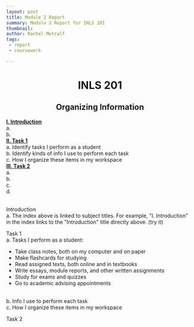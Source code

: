 ```yaml
---
layout: post
title: Module 2 Report
summary: Module 2 Report for INLS 201
thumbnail: 
author:	Rachel Metcalf
tags:
 - report
 - coursework

---
```

# <center>INLS 201</center>
## <center>Organizing Information</center>

<strong><a href="#section1">I. Introduction</a></strong><br>
  a.  <br>
  b.  <br>
<strong><a href="#section2">II. Task 1</a></strong><br>
  a. Identify tasks I perform as a student <br>
  b. Identify kinds of info I use to perform each task <br>
  c. How I organize these items in my workspace <br>
<strong><a href="#section3">III. Task 2</a></strong><br>
  a. <br>
  b. <br>
  c. <br>
  d. <br>
<br>

<a name="section1">Introduction</a><br>
a. The index above is linked to subject titles. For example, "I. Introduction" in the index links to the "Introduction" title directly above. (try it)


<a name="section2">Task 1</a><br>
a. Tasks I perform as a student:<br>
* Take class notes, both on my computer and on paper <br>
* Make flashcards for studying <br>
* Read assigned texts, both online and in textbooks <br>
* Write essays, module reports, and other written assignments <br>
* Study for exams and quizzes <br>
* Go to academic advising appointments <br>
<br>
b. Info I use to perform each task <br>
c. How I organize these items in my workspace <br>

<a name="section3">Task 2</a><br>

